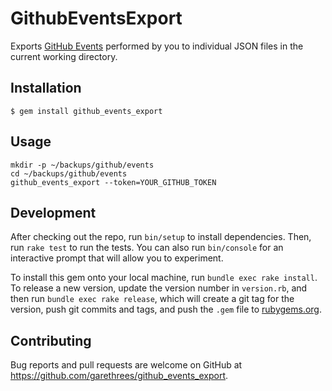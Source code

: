 # GithubEventsExport

Exports [GitHub Events](https://developer.github.com/v3/activity/events/#list-events-performed-by-a-user)
performed by you to individual JSON files in the current working directory.

## Installation

    $ gem install github_events_export

## Usage

    mkdir -p ~/backups/github/events
    cd ~/backups/github/events
    github_events_export --token=YOUR_GITHUB_TOKEN

## Development

After checking out the repo, run `bin/setup` to install dependencies. Then, run
`rake test` to run the tests. You can also run `bin/console` for an interactive
prompt that will allow you to experiment.

To install this gem onto your local machine, run `bundle exec rake install`. To
release a new version, update the version number in `version.rb`, and then run
`bundle exec rake release`, which will create a git tag for the version, push
git commits and tags, and push the `.gem` file to
[rubygems.org](https://rubygems.org).

## Contributing

Bug reports and pull requests are welcome on GitHub at
https://github.com/garethrees/github_events_export.
